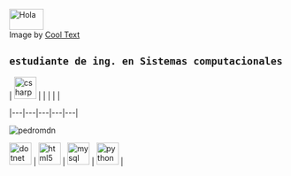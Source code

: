 <a href="https://cooltext.com"><img src="https://images.cooltext.com/5466345.png" width="62" height="38" alt="Hola" /></a>
<br />Image by <a href="https://cooltext.com">Cool Text <a href="https://cooltext.com/Edit-Logo?LogoID=3636097667"></a>
## `estudiante de ing. en Sistemas computacionales`



| <img src="https://devicons.github.io/devicon/devicon.git/icons/csharp/csharp-original.svg" alt="csharp" width="40" height="40"/>  | | | | | 

|---|---|---|---|---|

<p align="left"> <img src="https://komarev.com/ghpvc/?username=pedromdn" alt="pedromdn" /> </p>
<img src="https://devicons.github.io/devicon/devicon.git/icons/dot-net/dot-net-original-wordmark.svg" alt="dotnet" width="40" height="40"/>   | 
<img src="https://devicons.github.io/devicon/devicon.git/icons/html5/html5-original-wordmark.svg" alt="html5" width="40" height="40"/>   |  
<img src="https://devicons.github.io/devicon/devicon.git/icons/mysql/mysql-original-wordmark.svg" alt="mysql" width="40" height="40"/>  | 
<img src="https://devicons.github.io/devicon/devicon.git/icons/python/python-original.svg" alt="python" width="40" height="40"/>  |
